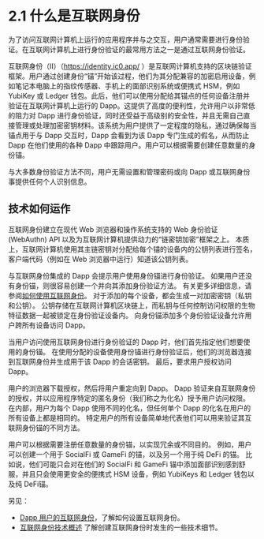 # 2.1 什么是互联网身份

为了访问互联网计算机上运行的应用程序并与之交互，用户通常需要进行身份验证。在互联网计算机上进行身份验证的最常用方法之一是通过互联网身份验证。

互联网身份（II）（https://identity.ic0.app/ ）是互联网计算机支持的区块链验证框架。用户通过创建身份“锚”开始该过程，他们为其分配兼容的加密启用设备，例如笔记本电脑上的指纹传感器、手机上的面部识别系统或便携式 HSM，例如 YubiKey 或 Ledger 钱包。此后，他们可以使用分配给其锚点的任何设备注册并验证在互联网计算机上运行的 Dapp。这提供了高度的便利性，允许用户以非常低的阻力对 Dapp 进行身份验证，同时还受益于高级别的安全性，并且无需自己直接管理或处理加密密钥材料。该系统为用户提供了一定程度的隐私，通过确保每当锚点用于与 Dapp 交互时，Dapp 会看到为该 Dapp 专门生成的假名，从而防止 Dapp 在他们使用的各种 Dapp 中跟踪用户。用户可以根据需要创建任意数量的身份锚。

与大多数身份验证方法不同，用户无需设置和管理密码或向 Dapp 或互联网身份事提供任何个人识别信息。

## 技术如何运作
互联网身份建立在现代 Web 浏览器和操作系统支持的 Web 身份验证 (WebAuthn) API 以及为互联网计算机提供动力的“链密钥加密”框架之上。 本质上，互联网计算机使用其主链密钥对分配给每个锚的设备内的公钥列表进行签名，客户端代码（例如在 Web 浏览器中运行）知道该公钥列表。

与互联网身份集成的 Dapp 会提示用户使用身份锚进行身份验证。 如果用户还没有身份锚，则很容易创建一个并向其添加身份验证方法。 有关更多详细信息，请参阅[如何使用互联网身份](https://smartcontracts.org/docs/ic-identity-guide/auth-how-to.html)。 对于添加的每个设备，都会生成一对加密密钥（私钥和公钥）。 公钥存储在互联网计算机区块链上，而私钥与任何控制访问权限的生物特征数据一起被锁定在身份验证设备内。 向身份锚添加多个身份验证设备允许用户跨所有设备访问 Dapp。

当用户访问使用互联网身份进行身份验证的 Dapp 时，他们首先指定他们想要使用的身份锚。 在使用分配的设备使用身份锚进行身份验证后，他们的浏览器连接到互联网身份并生成用于该 Dapp 的会话密钥。 最后，要求用户授权访问 Dapp。

用户的浏览器下载授权，然后将用户重定向到 Dapp。 Dapp 验证来自互联网身份的授权，并以应用程序特定的匿名身份（我们称之为化名）授予用户访问权限。 在内部，用户为每个 Dapp 使用不同的化名，但任何单个 Dapp 的化名在用户的所有设备上都是相同的。 特定用户的所有设备简单地代表他们可以用来验证其互联网身份锚的不同方法。

用户可以根据需要注册任意数量的身份锚，以实现冗余或不同目的。 例如，用户可以创建一个用于 SocialFi 或 GameFi 的锚，以及另一个用于纯 DeFi 的锚。 比如说，他们可能只会对在他们的 SocialFi 和 GameFi 锚中添加面部识别感到舒服，并且只会使用更安全的便携式 HSM 设备，例如 YubiKeys 和 Ledger 钱包以及纯 DeFi锚。

另见：

- [Dapp 用户的互联网身份](Dapp用户的互联网身份.md)，了解如何设置互联网身份。
- [互联网身份技术概述](互联网身份技术概述.md) 了解创建互联网身份时发生的一些技术细节。

